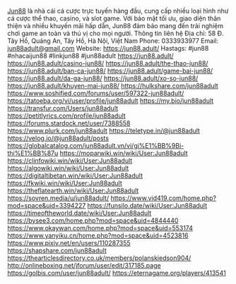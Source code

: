 <a href="https://jun88.adult/">Jun88</a> là nhà cái cá cược trực tuyến hàng đầu, cung cấp nhiều loại hình như cá cược thể thao, casino, và slot game. Với bảo mật tối ưu, giao diện thân thiện và nhiều khuyến mãi hấp dẫn, Jun88 đảm bảo mang đến trải nghiệm chơi game an toàn và thú vị cho mọi người.
Thông tin liên hệ
Địa chỉ: 58 Đ. Tây Hồ, Quảng An, Tây Hồ, Hà Nội, Việt Nam
Phone: 0333933977
Email: jun88adult@gmail.com
Website: <a href="https://jun88.adult/">https://jun88.adult/</a>
Hastags: #jun88 #nhacaijun88 #linkjun88 #jun88adult
<a href="https://jun88.adult/">https://jun88.adult/</a>
<a href="https://jun88.adult/casino-jun88/">https://jun88.adult/casino-jun88/</a>
<a href="https://jun88.adult/the-thao-jun88/">https://jun88.adult/the-thao-jun88/</a>
<a href="https://jun88.adult/ban-ca-jun88/">https://jun88.adult/ban-ca-jun88/</a>
<a href="https://jun88.adult/game-bai-jun88/">https://jun88.adult/game-bai-jun88/</a>
<a href="https://jun88.adult/da-ga-jun88/">https://jun88.adult/da-ga-jun88/</a>
<a href="https://jun88.adult/xo-so-jun88/">https://jun88.adult/xo-so-jun88/</a>
<a href="https://jun88.adult/khuyen-mai-jun88/">https://jun88.adult/khuyen-mai-jun88/</a>
<a href="https://hulkshare.com/jun88adult">https://hulkshare.com/jun88adult</a>
<a href="https://www.soshified.com/forums/user/597322-jun88adult/">https://www.soshified.com/forums/user/597322-jun88adult/</a>
<a href="https://tatoeba.org/vi/user/profile/jun88adult">https://tatoeba.org/vi/user/profile/jun88adult</a>
<a href="https://my.bio/jun88adult">https://my.bio/jun88adult</a>
<a href="https://transfur.com/Users/jun88adult">https://transfur.com/Users/jun88adult</a>
<a href="https://petitlyrics.com/profile/jun88adult">https://petitlyrics.com/profile/jun88adult</a>
<a href="https://forums.stardock.net/user/7388558">https://forums.stardock.net/user/7388558</a>
<a href="https://www.plurk.com/jun88adult">https://www.plurk.com/jun88adult</a>
<a href="https://teletype.in/@jun88adult">https://teletype.in/@jun88adult</a>
<a href="https://velog.io/@jun88adult/posts">https://velog.io/@jun88adult/posts</a>
<a href="https://globalcatalog.com/jun88adult.vn/vi/gi%E1%BB%9Bi-thi%E1%BB%87u">https://globalcatalog.com/jun88adult.vn/vi/gi%E1%BB%9Bi-thi%E1%BB%87u</a>
<a href="https://moparwiki.win/wiki/User:Jun88adult">https://moparwiki.win/wiki/User:Jun88adult</a>
<a href="https://clinfowiki.win/wiki/User:Jun88adult">https://clinfowiki.win/wiki/User:Jun88adult</a>
<a href="https://algowiki.win/wiki/User:Jun88adult">https://algowiki.win/wiki/User:Jun88adult</a>
<a href="https://digitaltibetan.win/wiki/User:Jun88adult">https://digitaltibetan.win/wiki/User:Jun88adult</a>
<a href="https://fkwiki.win/wiki/User:Jun88adult">https://fkwiki.win/wiki/User:Jun88adult</a>
<a href="https://theflatearth.win/wiki/User:Jun88adult">https://theflatearth.win/wiki/User:Jun88adult</a>
<a href="https://sovren.media/u/jun88adult/">https://sovren.media/u/jun88adult/</a>
<a href="https://www.vid419.com/home.php?mod=space&uid=3394227">https://www.vid419.com/home.php?mod=space&uid=3394227</a>
<a href="https://funsilo.date/wiki/User:Jun88adult">https://funsilo.date/wiki/User:Jun88adult</a>
<a href="https://timeoftheworld.date/wiki/User:Jun88adult">https://timeoftheworld.date/wiki/User:Jun88adult</a>
<a href="https://bysee3.com/home.php?mod=space&uid=4844440">https://bysee3.com/home.php?mod=space&uid=4844440</a>
<a href="https://www.okaywan.com/home.php?mod=space&uid=553174">https://www.okaywan.com/home.php?mod=space&uid=553174</a>
<a href="https://www.yanyiku.cn/home.php?mod=space&uid=4523816">https://www.yanyiku.cn/home.php?mod=space&uid=4523816</a>
<a href="https://www.pixiv.net/en/users/110287355">https://www.pixiv.net/en/users/110287355</a>
<a href="https://shapshare.com/jun88adult">https://shapshare.com/jun88adult</a>
<a href="https://thearticlesdirectory.co.uk/members/polanskiedson904/">https://thearticlesdirectory.co.uk/members/polanskiedson904/</a>
<a href="http://onlineboxing.net/jforum/user/edit/317185.page">http://onlineboxing.net/jforum/user/edit/317185.page</a>
<a href="https://golbis.com/user/jun88adult/">https://golbis.com/user/jun88adult/</a>
<a href="https://eternagame.org/players/413541">https://eternagame.org/players/413541</a>
